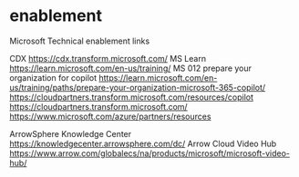 # enablement
Microsoft Technical enablement links

CDX https://cdx.transform.microsoft.com/
MS Learn https://learn.microsoft.com/en-us/training/
  MS 012 prepare your organization for copilot https://learn.microsoft.com/en-us/training/paths/prepare-your-organization-microsoft-365-copilot/
    https://cloudpartners.transform.microsoft.com/resources/copilot
  https://cloudpartners.transform.microsoft.com/
  https://www.microsoft.com/azure/partners/resources



ArrowSphere Knowledge Center https://knowledgecenter.arrowsphere.com/dc/
Arrow Cloud Video Hub https://www.arrow.com/globalecs/na/products/microsoft/microsoft-video-hub/


